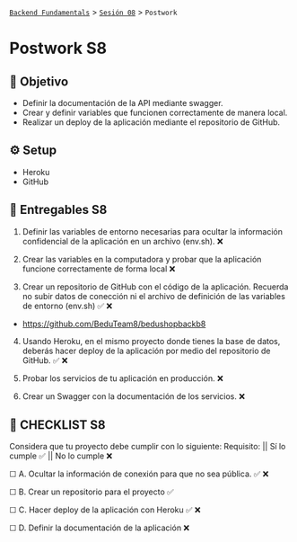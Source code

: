 [`Backend Fundamentals`](../../README.md) > [`Sesión 08`](../README.md) > `Postwork`

# Postwork S8

## 🎯 Objetivo

- Definir la documentación de la API mediante swagger.
- Crear y definir variables que funcionen correctamente de manera local.
- Realizar un deploy de la aplicación mediante el repositorio de GitHub.


## ⚙️ Setup

- Heroku
- GitHub

## 📑 Entregables S8

1. Definir las variables de entorno necesarias para ocultar la información confidencial de la aplicación en un archivo (env.sh).   ❌

2. Crear las variables en la computadora y probar que la aplicación funcione correctamente de forma local   ❌

3. Crear un repositorio de GitHub con el código de la aplicación. Recuerda no subir datos de conección ni el archivo de definición de las variables de entorno (env.sh)  ✅ ❌

- https://github.com/BeduTeam8/bedushopbackb8

4. Usando Heroku, en el mismo proyecto donde tienes la base de datos, deberás hacer deploy de la aplicación por medio del repositorio de GitHub.  ✅  ❌

5. Probar los servicios de tu aplicación en producción.   ❌

6. Crear un Swagger con la documentación de los servicios.   ❌

## 📑 CHECKLIST S8

Considera que tu proyecto debe cumplir con lo siguiente:
Requisito:  ||  Sí lo cumple    ✅  ||  	No lo cumple    ❌

☐ A. Ocultar la información de conexión para que no sea pública. 	✅ ❌	

☐ B. Crear un repositorio para el proyecto 	✅ 	

☐ C. Hacer deploy de la aplicación con Heroku 	✅ ❌

☐ D. Definir la documentación de la aplicación 		   ❌